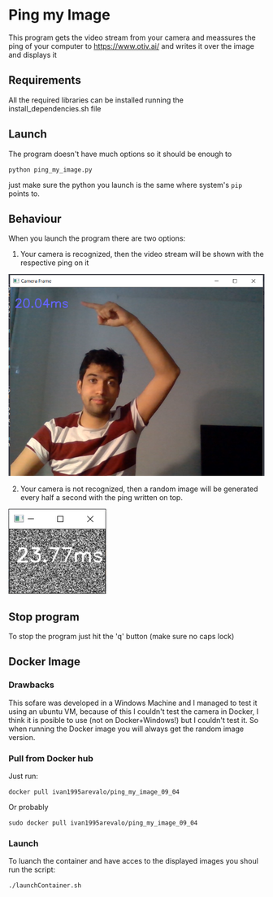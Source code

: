 # Ping my Image
This program gets the video stream from your camera and meassures the ping of your computer to https://www.otiv.ai/ and writes it over the image and displays it

## Requirements
All the required libraries can be installed running the install_dependencies.sh file

## Launch
The program doesn't have much options so it should be enough to
```
python ping_my_image.py
```

just make sure the python you launch is the same where system's `pip` points to. 

## Behaviour
When you launch the program there are two options: 

1. Your camera is recognized, then the video stream will be shown with the respective ping on it

![ImageOfCameraStream](SampleImages/example1.png)

2. Your camera is not recognized, then a random image will be generated every half a second with the ping written on top. 

![ImageOfRandomStream](SampleImages/example2.png)

## Stop program 
To stop the program just hit the 'q' button (make sure no caps lock) 

## Docker Image
### Drawbacks
This sofare was developed in a Windows Machine and I managed to test it using an ubuntu VM, because of this I couldn't test the camera in Docker, I think it is posible to use (not on Docker+Windows!) but I couldn't test it. So when running the Docker image you will always get the random image version.

### Pull from Docker hub 
Just run:
```
docker pull ivan1995arevalo/ping_my_image_09_04
```
Or probably 
```
sudo docker pull ivan1995arevalo/ping_my_image_09_04
```

### Launch
To luanch the container and have acces to the displayed images you shoul run the script:
```
./launchContainer.sh
```


 
